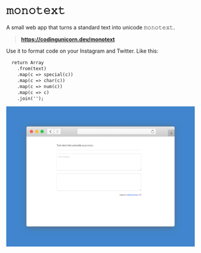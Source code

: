 # 𝚖𝚘𝚗𝚘𝚝𝚎𝚡𝚝
A small web app that turns a standard text into unicode 𝚖𝚘𝚗𝚘𝚝𝚎𝚡𝚝.

> **https://codingunicorn.dev/monotext**

Use it to format code on your Instagram and Twitter. Like this:

```
  𝚛𝚎𝚝𝚞𝚛𝚗 𝙰𝚛𝚛𝚊𝚢
    .𝚏𝚛𝚘𝚖(𝚝𝚎𝚡𝚝)
    .𝚖𝚊𝚙(𝚌 => 𝚜𝚙𝚎𝚌𝚒𝚊𝚕(𝚌))
    .𝚖𝚊𝚙(𝚌 => 𝚌𝚑𝚊𝚛(𝚌))
    .𝚖𝚊𝚙(𝚌 => 𝚗𝚞𝚖(𝚌))
    .𝚖𝚊𝚙(𝚌 => 𝚌)
    .𝚓𝚘𝚒𝚗('');
```

![](screen.png)